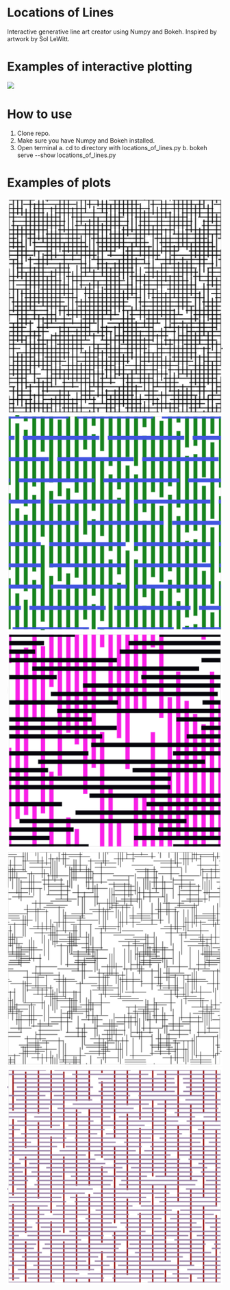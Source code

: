 # Locations of Lines
Interactive generative line art creator using Numpy and Bokeh. Inspired by artwork by Sol LeWitt.

# Examples of interactive plotting
![](images/locations_of_lines.gif)

# How to use
1. Clone repo.
2. Make sure you have Numpy and Bokeh installed.
3. Open terminal
  a. cd to directory with locations_of_lines.py
  b. bokeh serve --show locations_of_lines.py

# Examples of plots
![](images/01.png)
![](images/03.png)
![](images/04.png)
![](images/05.png)
![](images/02.png)
